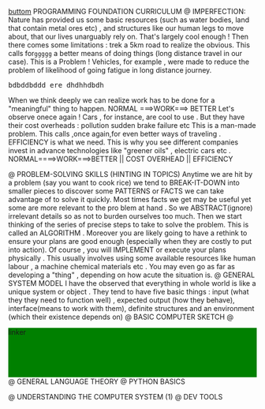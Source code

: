 <a href="#go-there">buttom</a>
PROGRAMMING FOUNDATION CURRICULUM
@ IMPERFECTION:
   Nature has provided us some basic 
   resources (such as water bodies,
   land that contain metal ores  etc) ,
   and structures like our human 
   legs to move about, that our lives
   unarguably rely on. That's 
   largely cool enough ! Then there
   comes some limitations : trek a 5km
   road to realize the obvious.
   This calls for<code>ggggg</code> a better means of doing
things (long distance travel in our
case). This is a Problem !
Vehicles, for example , were made to 
reduce the problem of likelihood of
going fatigue in long distance journey.

<pre>bdbddbddd ere dhdhhdbdh</pre>
  When we think deeply we can realize 
  work has to be done for a "meaningful"
  thing to happen. 
      NORMAL ===>WORK===> BETTER 
  Let's observe onece again ! Cars , for 
  instance, are cool to use . But they
  have their cost overheads : pollution
  sudden brake failure etc 
  This is a man-made problem. 
  This calls ,once again,for even 
  better ways of traveling . EFFICIENCY
  is what we need. This is why you see
  different companies invest in advance
  technologies like "greener oils" ,
  electric cars etc . 
       NORMAL====>WORK===>BETTER
                   ||
             COST OVERHEAD
                   ||
               EFFICIENCY

   
@ PROBLEM-SOLVING SKILLS 
  (HINTING IN TOPICS)
Anytime we are hit by a problem
(say you want to cook rice) we tend to 
BREAK-IT-DOWN into smaller pieces to
 discover some PATTERNS or FACTS we can 
take advantage of to solve it quickly.
Most times facts we get may be useful
yet some are more relevant to the pro
blem at hand . So we ABSTRACT(ignore)
 irrelevant
details so as not to burden ourselves
too much. Then we start thinking of the 
series of precise steps to take to solve
the problem. This is called an 
ALGORITHM . Moreover you are likely going 
to have a rethink to ensure your plans 
are good enough (especially when they 
are costly to put into action).
Of course , you will IMPLEMENT or
execute your plans physically . This 
usually involves using some available 
resources like human labour , a machine
chemical materials etc . You may even go 
as far as developing a "thing" , depending
on how acute the situation is.
@ GENERAL SYSTEM MODEL
   I have the observed that everything
   in whole world is like a unique
   system or object . They tend to have
   five basic things : input (what they
   they need to function well) ,
   expected output (how they behave), 
   interface(means to work with them),
   definite structures and an environment
   (which their existence depends on)
@ BASIC COMPUTER SKETCH
@ 
<div id="go-there" style="background-color:green;height:100px">linker</div>
@ GENERAL LANGUAGE THEORY 
@ PYTHON BASICS
  
@ UNDERSTANDING THE COMPUTER 
  SYSTEM (1)
@ DEV TOOLS

